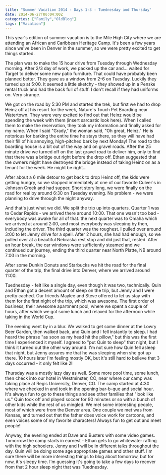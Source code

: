 ```yaml
---
title: "Summer Vacation 2014 - Days 1-3 - Tuednesday and Thursday"
date: 2014-06-27T00:04:00Z
categories: ["Family","OldBlog"]
tags: ["Vacation"]
---
```


This year's edition of summer vacation is to the Mile High City where we are attending an African and Caribbean Heritage Camp. It's been a few years since we've been in Denver in the summer, so we were pretty excited to get things started.

The plan was to make the 15 hour drive from Tuesday through Wednesday morning. After 2/3 day of work, we packed up the car and... waited for Target to deliver some new patio furniture. That could have probably been planned better. They gave us a window from 2-6 on Tuesday. Luckily they turned up at 5:00. It seemed a little sketchy - they showed up in a Penske rental truck and had the back full of stuff. I don't recall if they had uniforms on. Very strange.

We got on the road by 5:30 PM and started the trek, but first we had to drop Heinz off at his resort for the week, Nature's Touch Pet Boarding near Watertown. They were very excited to find out that Heinz would be spending the week with them (insert sarcastic look here). When I called them to make the reservation, they took my information and finally asked for my name. When I said "Grady," the woman said, "Oh great, Heinz." He is notorious for barking the entire time he stays there, so they will have had their fill of his annoying, high-pitched bark by next Monday! The road to the boarding house is a bit out of the way and on gravel roads. After the 25 minute drive we turned off on the last gravel road to deliver him, only to find that there was a bridge out right before the drop off. Ethan suggested that the owners might have destroyed the bridge instead of taking Heinz on as a tenant for the week. He might be right...

After about a 6 mile detour to get back to drop Heinz off, the kids were getting hungry, so we stopped immediately at one of our favorite Culver's in Johnson Creek and had supper. Short story long, we were finally on the road for real by around 6:30 on Tuesday evening. No problem - we were planning to drive through the night anyway.

And that's just what we did. We split the trip up into quarters. Quarter 1 was to Cedar Rapids - we arrived there around 10:00. That one wasn't too bad - everybody was awake for all of that. the next quarter was to Omaha which we arrived at around 2:00, and most everybody was sleeping by then, including the driver. The third quarter was the roughest. I pulled over around 3:00 to let Jenny drive for a spell. After 2 hours, she had had enough, so we pulled over at a beautiful Nebraska rest stop and did just that, rested. After an hour break, the car windows were sufficiently steamed and we continued our journey, ending the third quarter near North Platte, NB around 7:00 in the morning.

After some Dunkin Donuts and Starbucks we hit the road for the final quarter of the trip, the final drive into Denver, where we arrived around 11:00.

Tuednesday - felt like a single day, even though it was two, technically. Quin and Ethan got a decent amount of sleep on the trip, but Jenny and I were pretty cached. Our friends Maylee and Steve offered to let us stay with them for the first night of the trip, which was awesome. The first order of business, their awesome apartment pool, where we spent a couple of hours, after which we got some lunch and relaxed for the afternoon while taking in the World Cup.

The evening went by in a blur. We walked to get some dinner at the Lowry Beer Garden, then walked back, and Quin and I fell instantly to sleep. I had heard the phrase "as soon as my head hit the pillow," but this was the first time I experienced it myself. I agreed to "put Quin to sleep" that night, but I think it turned out the other way around. I'm not sure how Quin fell asleep that night, but Jenny assures me that he was sleeping when she got up there. 10 hours later I'm feeling mostly OK, but it's still hard to believe that 3 days occurred - it only felt like 2!

Thursday was a mostly lazy day as well. Some more pool time, some lunch, then check into our hotel in Westminster, CO, near where our camp was taking place at Regis University, Denver, CO. The camp started at 4:30 where we checked in and took in the opening bar-b-que and social hour. It's always fun to go to these things and see other families that "look like us." Quin took off and played soccer for 90 minutes or so with a bunch of other kids while the rest of us mingled. We met some interesting people, most of which were from the Denver area. One couple we met was from Kansas, and turned out that the father does voice work for cartoons, and even voices some of my favorite characters! Always fun to get out and meet people!

Anyway, the evening ended at Dave and Busters with some video games. Tomorrow the camp starts in earnest - Ethan gets to go whitewater rafting with the high schoolers. Jenny and I will be in different talks throughout the day. Quin will be doing some age appropriate games and other stuff. I'm sure there will be more interesting things to blog about tomorrow, but for now, it's sleepy time. I'm guessing it's going to take a few days to recover from that 2 hour sleep night that was Tuednesday.
